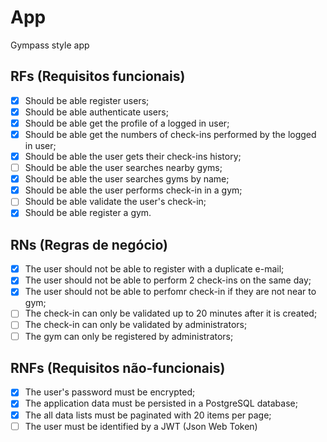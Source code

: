 # App

Gympass style app

## RFs (Requisitos funcionais)

- [X] Should be able register users;
- [X] Should be able authenticate users;
- [X] Should be able get the profile of a logged in user;
- [X] Should be able get the numbers of check-ins performed by the logged in user;
- [X] Should be able the user gets their check-ins history;
- [ ] Should be able the user searches nearby gyms;
- [X] Should be able the user searches gyms by name;
- [X] Should be able the user performs check-in in a gym; 
- [ ] Should be able validate the user's check-in;
- [X] Should be able register a gym.

## RNs (Regras de negócio)

- [X] The user should not be able to register with a duplicate e-mail;
- [X] The user should not be able to perform 2 check-ins on the same day;
- [X] The user should not be able to perfomr check-in if they are not near to gym;
- [ ] The check-in can only be validated up to 20 minutes after it is created;
- [ ] The check-in can only be validated by administrators;
- [ ] The gym can only be registered by administrators;

## RNFs (Requisitos não-funcionais)

- [X] The user's password must be encrypted;
- [X] The application data must be persisted in a PostgreSQL database;
- [X] The all data lists must be paginated with 20 items per page;
- [ ] The user must be identified by a JWT (Json Web Token)